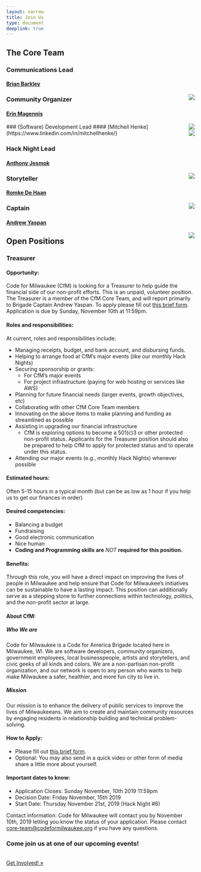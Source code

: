```yaml
---
layout: narrow
title: Join Us
type: document
deeplink: true
---
```

## The Core Team

### Communications Lead
#### [Brian Barkley](https://www.linkedin.com/in/barkleybg/)

<div class="usa-width-one-half headshot_back"  style ='float:right;'>
    <img class ="headshot-img " src="images/headshots/Brian.jpg">
</div>

### Community Organizer
#### [Erin Magennis](https://www.linkedin.com/in/erinmagennis)

<div class="usa-width-one-half headshot_back " style ='float:right;'>
    <img class ="headshot-img " src="images/headshots/Erin M. Headshot.JPG">
</div>
### (Software) Development Lead
#### [Mitchell Henke](https://www.linkedin.com/in/mitchellhenke/)

<div class="usa-width-one-half headshot_back" style ='float:right;'>
    <img class ="headshot-img" src="images/headshots/mitch_headshot.jpg">
</div>

### Hack Night Lead
#### [Anthony Jesmok](https://www.linkedin.com/in/jesmok/)

<div class="usa-width-one-half headshot_back" style ='float:right;'>
    <img class ="headshot-img" src="images/headshots/Anthony Jesmok.jpeg">
</div>

### Storyteller
#### [Romke De Haan](https://www.linkedin.com/in/romkedehaan/)

<div class="usa-width-one-half headshot_back" style ='float:right;'>
    <img class ="headshot-img" src="images/headshots/Romke-de-Haan-Preferred.jpg">
</div>

### Captain
#### [Andrew Yaspan](https://www.linkedin.com/in/andrew-yaspan/)

<div class="usa-width-one-half headshot_back" style ='float:right;'>
    <img class ="headshot-img" src="images/headshots/Andrew.jpg">
  </div>

## Open Positions

### Treasurer

#### Opportunity: 

Code for Milwaukee (CfM) is looking for a Treasurer to help guide the financial side of our non-profit efforts. This is an unpaid, volunteer position. The Treasurer is a member of the CfM Core Team, and will report primarily to Brigade Captain Andrew Yaspan. To apply please fill out [this brief form](https://docs.google.com/forms/d/e/1FAIpQLSdFK33qZQOhhGHSHFsMyidTgPU_kIOt6TBD7xirXUI_OaQXvw/viewform). Application is due by Sunday, November 10th at 11:59pm. 

#### Roles and responsibilities:

At current, roles and responsibilities include:

- Managing receipts, budget, and bank account, and disbursing funds. 
- Helping to arrange food at CfM’s major events (like our monthly Hack Nights)
- Securing sponsorship or grants: 
    - For CfM’s major events
    - For project infrastructure (paying for web hosting or services like AWS) 
- Planning for future financial needs (larger events, growth objectives, etc)
- Collaborating with other CfM Core Team members
- Innovating on the above items to make planning and funding as streamlined as possible
- Assisting in upgrading our financial infrastructure 
     - CfM is exploring options to become a 501(c)3 or other protected non-profit status. Applicants for the Treasurer position should also be prepared to help CfM to apply for protected status and to operate under this status.
- Attending our major events (e.g., monthly Hack Nights) whenever possible


#### Estimated hours: 
Often 5-15 hours in a typical month (but can be as low as 1 hour if you help us to get our finances in order)

#### Desired competencies:

- Balancing a budget
- Fundraising 
- Good electronic communication 
- Nice human 
- **Coding and Programming skills are** *NOT* **required for this position.** 

#### Benefits:
Through this role, you will have a direct impact on improving the lives of people in Milwaukee and help ensure that Code for Milwaukee’s initiatives can be sustainable to have a lasting impact. This position can additionally serve as a stepping stone to further connections within technology, politics, and the non-profit sector at large. 

#### About CfM:

##### Who We are
Code for Milwaukee is a Code for America Brigade located here in Milwaukee, WI. We are software developers, community organizers, government employees, local businesspeople, artists and storytellers, and civic geeks of all kinds and colors. We are a non-partisan non-profit organization, and our network is open to any person who wants to help make Milwaukee a safer, healthier, and more fun city to live in.

##### Mission
Our mission is to enhance the delivery of public services to improve the lives of Milwaukeeans. We aim to create and maintain community resources by engaging residents in relationship building and technical problem-solving.

#### How to Apply: 

- Please fill out [this brief form](https://docs.google.com/forms/d/e/1FAIpQLSdFK33qZQOhhGHSHFsMyidTgPU_kIOt6TBD7xirXUI_OaQXvw/viewform). 
- Optional: You may also send in a quick video or other form of media share a little more about yourself.

#### Important dates to know:

- Application Closes: Sunday November, 10th 2019 11:59pm
- Decision Date: Friday November, 15th 2019
- Start Date: Thursday November 21st, 2019 (Hack Night #6) 

Contact information:
Code for Milwaukee will contact you by November 10th, 2019 letting you know the status of your application. Please contact core-team@codeformilwaukee.org if you have any questions. 


### Come join us at one of our upcoming events!

<br>
        <a target="_blank" href="https://forms.gle/SpCTwWxsDdmsB6kj6" class="usa-button">Get Involved! »</a>
<br>
